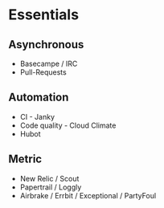 # Essentials

## Asynchronous

* Basecampe / IRC
* Pull-Requests

## Automation

* CI - Janky
* Code quality - Cloud Climate
* Hubot

## Metric

* New Relic / Scout
* Papertrail / Loggly
* Airbrake / Errbit / Exceptional / PartyFoul


